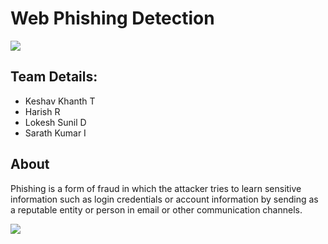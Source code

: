 # Web Phishing Detection 
<img src="https://cdn.activestate.com/wp-content/uploads/2021/02/phishing-detection-with-Python.jpg">

## Team Details:
- Keshav Khanth T
- Harish R
- Lokesh Sunil D
- Sarath Kumar I

## About
Phishing is a form of fraud in which the attacker tries to learn sensitive information such as login credentials or account information by sending as a reputable entity or person in email or other communication channels.



<img src="https://www.cloudflare.com/img/learning/security/threats/phishing-attack/diagram-phishing-attack.png"/>
